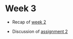 # Week 3

- Recap of [week 2](../weeks/week-02.md)

- Discussion of [assignment 2](../assignments/assignment-02.md)
